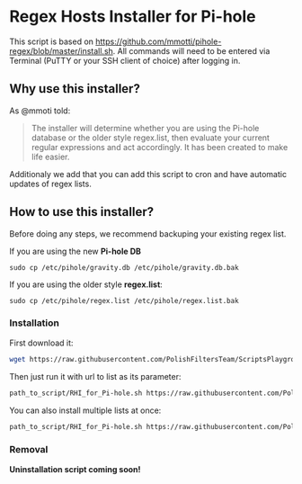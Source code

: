# Regex Hosts Installer for Pi-hole

This script is based on https://github.com/mmotti/pihole-regex/blob/master/install.sh.
All commands will need to be entered via Terminal (PuTTY or your SSH client of choice) after logging in.

## Why use this installer?

As @mmoti told:
> The installer will determine whether you are using the Pi-hole database or the older style regex.list, then evaluate your current regular expressions and act accordingly. It has been created to make life easier.

Additionaly we add that you can add this script to cron and have automatic updates of regex lists.

## How to use this installer?

Before doing any steps, we recommend backuping your existing regex list.

If you are using the new **Pi-hole DB**
```
sudo cp /etc/pihole/gravity.db /etc/pihole/gravity.db.bak
```

If you are using the older style **regex.list**:
```
sudo cp /etc/pihole/regex.list /etc/pihole/regex.list.bak
```

### Installation
First download it:
```bash
wget https://raw.githubusercontent.com/PolishFiltersTeam/ScriptsPlayground/master/scripts/RHI_for_Pi-hole.sh | bash
```

Then just run it with url to list as its parameter:
```bash
path_to_script/RHI_for_Pi-hole.sh https://raw.githubusercontent.com/PolishFiltersTeam/KADhosts/master/KADhole.txt
```

You can also install multiple lists at once:
```bash
path_to_script/RHI_for_Pi-hole.sh https://raw.githubusercontent.com/PolishFiltersTeam/KADhosts/master/KADhole.txt https://raw.githubusercontent.com/mmotti/pihole-regex/master/regex.list
```

### Removal
**Uninstallation script coming soon!**